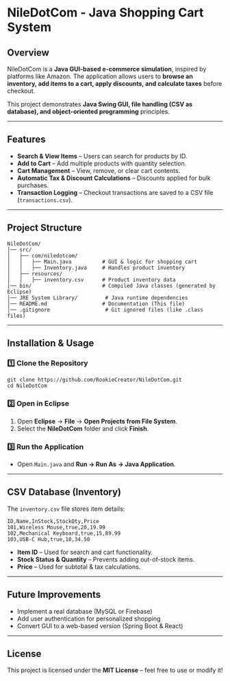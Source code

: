 # NileDotCom - Java Shopping Cart System

## Overview
NileDotCom is a **Java GUI-based e-commerce simulation**, inspired by platforms like Amazon. The application allows users to **browse an inventory, add items to a cart, apply discounts, and calculate taxes** before checkout.

This project demonstrates **Java Swing GUI, file handling (CSV as database), and object-oriented programming** principles.

---

## Features
- **Search & View Items** – Users can search for products by ID.
- **Add to Cart** – Add multiple products with quantity selection.
- **Cart Management** – View, remove, or clear cart contents.
- **Automatic Tax & Discount Calculations** – Discounts applied for bulk purchases.
- **Transaction Logging** – Checkout transactions are saved to a CSV file (`transactions.csv`).

---

## Project Structure
```
NileDotCom/
│── src/
│   ├── com/niledotcom/
│   │   ├── Main.java          # GUI & logic for shopping cart
│   │   ├── Inventory.java     # Handles product inventory
│   ├── resources/  
│   │   ├── inventory.csv      # Product inventory data
│── bin/                       # Compiled Java classes (generated by Eclipse)
│── JRE System Library/         # Java runtime dependencies
│── README.md                  # Documentation (This file)
│── .gitignore                  # Git ignored files (like .class files)
```

---

## Installation & Usage
### 1️⃣ Clone the Repository
```
git clone https://github.com/RookieCreator/NileDotCom.git
cd NileDotCom
```

### 2️⃣ Open in Eclipse
1. Open **Eclipse** → **File** → **Open Projects from File System**.
2. Select the **NileDotCom** folder and click **Finish**.

### 3️⃣ Run the Application
- Open `Main.java` and **Run → Run As → Java Application**.

---

## CSV Database (Inventory)
The `inventory.csv` file stores item details:
```
ID,Name,InStock,StockQty,Price
101,Wireless Mouse,true,20,19.99
102,Mechanical Keyboard,true,15,89.99
103,USB-C Hub,true,10,34.50
```
- **Item ID** – Used for search and cart functionality.
- **Stock Status & Quantity** – Prevents adding out-of-stock items.
- **Price** – Used for subtotal & tax calculations.

---

## Future Improvements
- Implement a real database (MySQL or Firebase)
- Add user authentication for personalized shopping
- Convert GUI to a web-based version (Spring Boot & React)

---

## License
This project is licensed under the **MIT License** – feel free to use or modify it!

